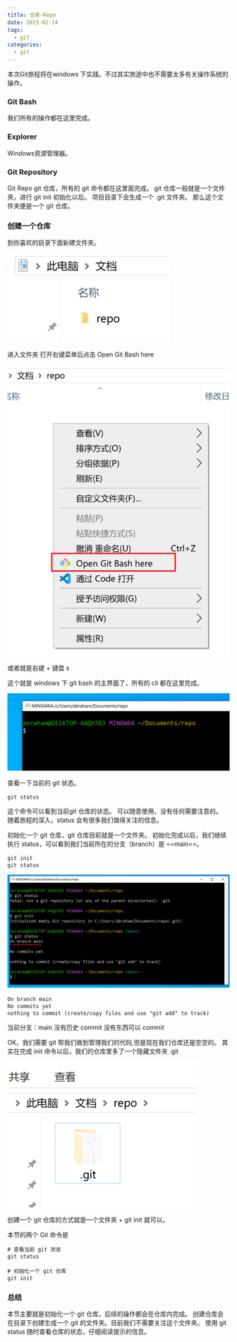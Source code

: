 ```yaml
---
title: 仓库-Repo
date: 2025-02-14
tags:
  - git
categories:
  - git
---
```

本次Git旅程将在windows 下实践。不过其实旅途中也不需要太多有关操作系统的操作。

### Git Bash

我们所有的操作都在这里完成。

### Explorer
Windows资源管理器。

### Git Repository

Git Repo
git 仓库，所有的 git 命令都在这里面完成。
git 仓库一般就是一个文件夹，进行 git init 初始化以后。
项目目录下会生成一个 .git 文件夹。
那么这个文件夹便是一个 git 仓库。

### 创建一个仓库

到你喜欢的目录下面新建文件夹。

![](https://raw.githubusercontent.com/InsHomePgup/pic_go_img/main/blog/20250216213139449.png)

进入文件夹
打开右键菜单后点击 Open Git Bash here

![](https://raw.githubusercontent.com/InsHomePgup/pic_go_img/main/blog/20250216221044191.png)

或者就是右键 + 键盘 s

这个就是 windows 下 git bash 的主界面了，所有的 cli 都在这里完成。

![](https://raw.githubusercontent.com/InsHomePgup/pic_go_img/main/blog/20250216221118051.png)


查看一下当前的 git 状态。

``` shell
git status
```

这个命令可以看到当前git 仓库的状态。
可以随意使用，没有任何需要注意的。
随着旅程的深入，status 会有很多我们值得关注的信息。

初始化一个 git 仓库，git 仓库目前就是一个文件夹。
初始化完成以后，我们继续执行 status，可以看到我们当前所在的分支（branch）是 ==main==。

``` shell
git init
git status
```


![](https://raw.githubusercontent.com/InsHomePgup/pic_go_img/main/blog/20250216221517074.png)

```
On branch main
No commits yet
nothing to commit (create/copy files and use "git add" to track)
```

当前分支：main
没有历史 commit
没有东西可以 commit

OK，我们需要 git 帮我们做到管理我们的代码,但是现在我们仓库还是空空的。
其实在完成 init 命令以后，我们的仓库里多了一个隐藏文件夹 .git



![](https://raw.githubusercontent.com/InsHomePgup/pic_go_img/main/blog/20250216223221041.png)





创建一个 git 仓库的方式就是一个文件夹 + git init 就可以。

本节的两个 Git 命令是

``` shell
# 查看当前 git 状态
git status

# 初始化一个 git 仓库
git init
```

### 总结

本节主要就是初始化一个 git 仓库，后续的操作都会在仓库内完成。
创建仓库会在目录下创建生成一个.git 的文件夹。目前我们不需要关注这个文件夹。
使用 git status 随时查看仓库的状态，仔细阅读提示的信息。